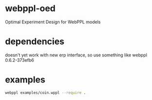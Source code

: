 # webppl-oed
Optimal Experiment Design for WebPPL models

# dependencies

doesn't yet work with new erp interface, so use something like webppl 0.6.2-373efb6

# examples

```sh
webppl examples/coin.wppl --require .
```
